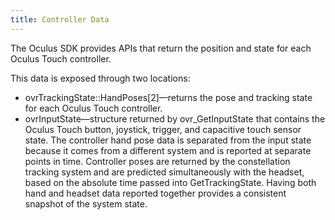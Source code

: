 ```yaml
---
title: Controller Data
---
```

The Oculus SDK provides APIs that return the position and state for each Oculus Touch controller. 

This data is exposed through two locations:

* ovrTrackingState::HandPoses[2]—returns the pose and tracking state for each Oculus Touch controller.
* ovrInputState—structure returned by ovr\_GetInputState that contains the Oculus Touch button, joystick, trigger, and capacitive touch sensor state. 
The controller hand pose data is separated from the input state because it comes from a different system and is reported at separate points in time. Controller poses are returned by the constellation tracking system and are predicted simultaneously with the headset, based on the absolute time passed into GetTrackingState. Having both hand and headset data reported together provides a consistent snapshot of the system state. 

